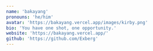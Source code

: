 ```yaml
---
name: 'bakayang'
pronouns: 'he/him'
avatar: 'https://bakayang.vercel.app/images/kirby.png'
bio: 'You have one shot, one opportunity.'
website: 'https://bakayang.vercel.app/'
github: 'https://github.com/Exberg'
---
```

